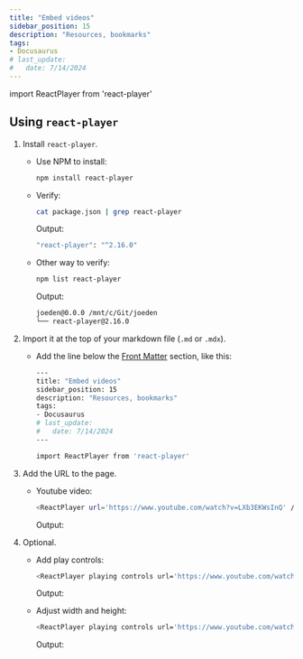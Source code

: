 ```yaml
---
title: "Embed videos"
sidebar_position: 15
description: "Resources, bookmarks"
tags: 
- Docusaurus
# last_update:
#   date: 7/14/2024
---
```


import ReactPlayer from 'react-player'

## Using `react-player`

1. Install `react-player`.

    - Use NPM to install:

        ```bash
        npm install react-player
        ```

    - Verify:

        ```bash
        cat package.json | grep react-player  
        ```

        Output:

        ```bash
        "react-player": "^2.16.0" 
        ```

    - Other way to verify:

        ```bash
        npm list react-player
        ```

        Output:

        ```bash
        joeden@0.0.0 /mnt/c/Git/joeden
        └── react-player@2.16.0
        ```

2. Import it at the top of your markdown file (`.md` or `.mdx`).

    - Add the line below the [Front Matter](/docs/001-Personal-Notes/004-Documentation-Notes/001-Docusaurus/004-Front-Matter.md) section, like this:


        ```bash
        ---
        title: "Embed videos"
        sidebar_position: 15
        description: "Resources, bookmarks"
        tags: 
        - Docusaurus
        # last_update:
        #   date: 7/14/2024
        ---

        import ReactPlayer from 'react-player'
        ```

3. Add the URL to the page.

    - Youtube video:

        ```bash
        <ReactPlayer url='https://www.youtube.com/watch?v=LXb3EKWsInQ' />
        ```

        Output:

        <ReactPlayer url='https://www.youtube.com/watch?v=LXb3EKWsInQ' />

4. Optional.

    - Add play controls:

        ```bash
        <ReactPlayer playing controls url='https://www.youtube.com/watch?v=LXb3EKWsInQ' />
        ```

        Output:

        <ReactPlayer playing controls url='https://www.youtube.com/watch?v=LXb3EKWsInQ' />


    - Adjust width and height:

        ```bash
        <ReactPlayer playing controls url='https://www.youtube.com/watch?v=LXb3EKWsInQ' width='100%' height='100%'/>
        ```

        Output:

        <ReactPlayer playing controls url='https://www.youtube.com/watch?v=LXb3EKWsInQ' width='100%' height='100%'/>


